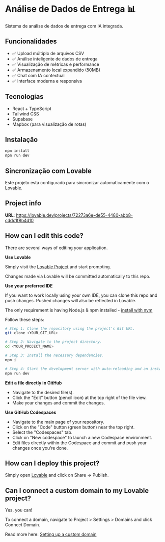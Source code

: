 # Análise de Dados de Entrega 📊

Sistema de análise de dados de entrega com IA integrada.

## Funcionalidades

- ✅ Upload múltiplo de arquivos CSV
- ✅ Análise inteligente de dados de entrega
- ✅ Visualização de métricas e performance
- ✅ Armazenamento local expandido (50MB)
- ✅ Chat com IA contextual
- ✅ Interface moderna e responsiva

## Tecnologias

- React + TypeScript
- Tailwind CSS
- Supabase
- Mapbox (para visualização de rotas)

## Instalação

```bash
npm install
npm run dev
```

## Sincronização com Lovable

Este projeto está configurado para sincronizar automaticamente com o Lovable.

## Project info

**URL**: https://lovable.dev/projects/72273a6e-de55-4480-abb8-cddc1f8b4d10

## How can I edit this code?

There are several ways of editing your application.

**Use Lovable**

Simply visit the [Lovable Project](https://lovable.dev/projects/72273a6e-de55-4480-abb8-cddc1f8b4d10) and start prompting.

Changes made via Lovable will be committed automatically to this repo.

**Use your preferred IDE**

If you want to work locally using your own IDE, you can clone this repo and push changes. Pushed changes will also be reflected in Lovable.

The only requirement is having Node.js & npm installed - [install with nvm](https://github.com/nvm-sh/nvm#installing-and-updating)

Follow these steps:

```sh
# Step 1: Clone the repository using the project's Git URL.
git clone <YOUR_GIT_URL>

# Step 2: Navigate to the project directory.
cd <YOUR_PROJECT_NAME>

# Step 3: Install the necessary dependencies.
npm i

# Step 4: Start the development server with auto-reloading and an instant preview.
npm run dev
```

**Edit a file directly in GitHub**

- Navigate to the desired file(s).
- Click the "Edit" button (pencil icon) at the top right of the file view.
- Make your changes and commit the changes.

**Use GitHub Codespaces**

- Navigate to the main page of your repository.
- Click on the "Code" button (green button) near the top right.
- Select the "Codespaces" tab.
- Click on "New codespace" to launch a new Codespace environment.
- Edit files directly within the Codespace and commit and push your changes once you're done.

## How can I deploy this project?

Simply open [Lovable](https://lovable.dev/projects/72273a6e-de55-4480-abb8-cddc1f8b4d10) and click on Share -> Publish.

## Can I connect a custom domain to my Lovable project?

Yes, you can!

To connect a domain, navigate to Project > Settings > Domains and click Connect Domain.

Read more here: [Setting up a custom domain](https://docs.lovable.dev/tips-tricks/custom-domain#step-by-step-guide)
